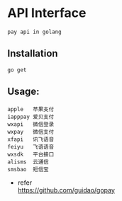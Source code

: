 # API Interface

    pay api in golang

## Installation

```
go get
```

## Usage:

```
apple   苹果支付
iapppay 爱贝支付
wxapi   微信登录
wxpay   微信支付
xfapi   讯飞语音
feiyu   飞语语音
wxsdk   平台接口
alisms  云通信
smsbao  短信宝
```

* refer</br>
    https://github.com/guidao/gopay
